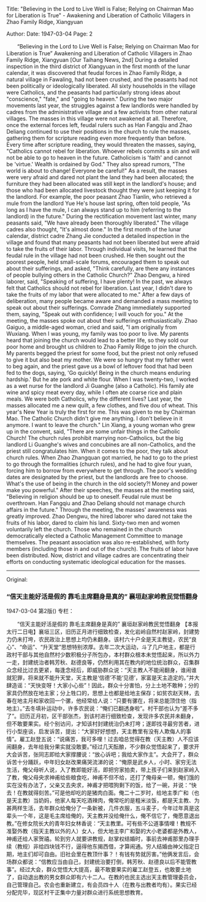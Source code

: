 Title: "Believing in the Lord to Live Well is False; Relying on Chairman Mao for Liberation is True" - Awakening and Liberation of Catholic Villagers in Zhao Family Ridge, Xiangyuan

Author: 
Date: 1947-03-04
Page: 2

　　“Believing in the Lord to Live Well is False; Relying on Chairman Mao for Liberation is True”
    Awakening and Liberation of Catholic Villagers in Zhao Family Ridge, Xiangyuan
    [Our Taihang News, 2nd] During a detailed inspection in the third district of Xiangyuan in the first month of the lunar calendar, it was discovered that feudal forces in Zhao Family Ridge, a natural village in Fawaling, had not been crushed, and the peasants had not been politically or ideologically liberated. All sixty households in the village were Catholics, and the peasants had particularly strong ideas about "conscience," "fate," and "going to heaven." During the two major movements last year, the struggles against a few landlords were handled by cadres from the administrative village and a few activists from other natural villages. The masses in this village were not awakened at all. Therefore, once the external forces left, feudal rulers such as Han Fangqiu and Zhao Deliang continued to use their positions in the church to rule the masses, gathering them for scripture reading even more frequently than before. Every time after scripture reading, they would threaten the masses, saying, "Catholics cannot rebel for liberation. Whoever rebels commits a sin and will not be able to go to heaven in the future. Catholicism is 'faith' and cannot be 'virtue.' Wealth is ordained by God." They also spread rumors, "The world is about to change! Everyone be careful!" As a result, the masses were very afraid and dared not plant the land they had been allocated; the furniture they had been allocated was still kept in the landlord's house; and those who had been allocated livestock thought they were just keeping it for the landlord. For example, the poor peasant Zhao Tianlin, who retrieved a mule from the landlord Yue He's house last spring, often told people, "As long as I have the mule, I can always stand up to him (referring to the landlord) in the future." During the rectification movement last winter, many peasants said, "We have already been thoroughly liberated." The village cadres also thought, "It's almost done." In the first month of the lunar calendar, district cadre Zhang Jie conducted a detailed inspection in the village and found that many peasants had not been liberated but were afraid to take the fruits of their labor. Through individual visits, he learned that the feudal rule in the village had not been crushed. He then sought out the poorest people, held small-scale forums, encouraged them to speak out about their sufferings, and asked, "Think carefully, are there any instances of people bullying others in the Catholic Church?" Zhao Dengwu, a hired laborer, said, "Speaking of suffering, I have plenty! In the past, we always felt that Catholics should not rebel for liberation. Last year, I didn't dare to take the fruits of my labor that were allocated to me." After a few days of deliberation, many people became aware and demanded a mass meeting to speak out about their sufferings. Comrade Zhang immediately supported them, saying, "Speak out with confidence; I will vouch for you." At the meeting, the masses spoke out about their sufferings enthusiastically. Zhao Gaiguo, a middle-aged woman, cried and said, "I am originally from Wuxiang. When I was young, my family was too poor to live. My parents heard that joining the church would lead to a better life, so they sold our poor home and brought us children to Zhao Family Ridge to join the church. My parents begged the priest for some food, but the priest not only refused to give it but also beat my mother. We were so hungry that my father went to beg again, and the priest gave us a bowl of leftover food that had been fed to the dogs, saying, 'Go quickly! Being in the church means enduring hardship.' But he ate pork and white flour. When I was twenty-two, I worked as a wet nurse for the landlord Ji Guanghe (also a Catholic). His family ate wine and spicy meat every day, while I often ate coarse rice and plain meals. We were both Catholics, why the different lives? Last year, the masses allocated me a new quilt, a few clothes, and five dou of wheat. This year's New Year is truly the first for me. This was given to me by Chairman Mao. The Catholic Church didn't give me anything. I don't believe in it anymore. I want to leave the church." Lin Xiang, a young woman who grew up in the convent, said, "There are some unfair things in the Catholic Church! The church rules prohibit marrying non-Catholics, but the big landlord Li Guanghe's wives and concubines are all non-Catholics, and the priest still congratulates him. When it comes to the poor, they talk about church rules. When Zhao Zhangquan got married, he had to go to the priest to go through the formalities (church rules), and he had to give four yuan, forcing him to borrow from everywhere to get through. The poor's wedding dates are designated by the priest, but the landlords are free to choose. What's the use of being in the church in the old society?! Money and power make you powerful." After their speeches, the masses at the meeting said, "Believing in religion should be up to oneself. Feudal rule must be overthrown. Han Fangqiu and Zhao Deliang should not manage church affairs in the future." Through the meeting, the masses' awareness was greatly improved. Zhao Dengwu, the hired laborer who dared not take the fruits of his labor, dared to claim his land. Sixty-two men and women voluntarily left the church. Those who remained in the church democratically elected a Catholic Management Committee to manage themselves. The peasant association was also re-established, with forty members (including those in and out of the church). The fruits of labor have been distributed. Now, district and village cadres are concentrating their efforts on conducting systematic ideological education for the masses.



<hr /> 

Original: 


### “信天主能好活是假的  靠毛主席翻身是真的”  襄垣赵家岭教民觉悟翻身

1947-03-04
第2版()
专栏：

　　“信天主能好活是假的  靠毛主席翻身是真的”
    襄垣赵家岭教民觉悟翻身
    【本报太行二日电】襄垣三区，旧历正月进行细致检查，发化岩岭自然村赵家岭，封建势力仍未打垮，农民政治上思想上均仍未翻身。该村六十户全是天主教徒，农民“良心”、“命运”、“升天堂”思想特别浓厚。去年二次大运动，斗了几户地主，都是行政村干部与其他自然村少数积极分子所包办，本村群众根本未觉悟起来，所以外力一走，封建统治者韩芳秋、赵德良等，仍然利用其在教内的地位统治群众，召集群众念经比过去更紧，每逢念经后，即威胁群众说：“天主教人不能闹翻身，谁闹谁就犯罪，将来就不能升天堂，天主教是‘信德’不能‘见德’，家富是天主造定的。”并大肆造谣：“天快变呀！大家小心些”！因此，群众十分害怕，分上土地不敢种；分的家具仍然放在地主家；分上牲口的，思想上也都是给地主保存；如贫农赵天林，去春在地主月和家收回一个骡，他经常给人说：“只要有骡在，将来总能顶住他（指地主）。”去冬填补运动中，许多农民说：“俺们已翻透身啦”。村干部也认为“差不多了”。旧历正月初，区干部张杰，到该村进行细致检查，发现许多农民并未翻身，但不敢要果实。经个别访问，才知该村封建统治仍未打垮；遂即找寻最穷苦者，进行小型座谈，启发诉苦，提出：“大家好好想想，天主教里有没有人欺侮人的事情”。雇工赵登五说：“说痛苦，我可多哩！过去咱总觉得在教（天主教）人不应该闹翻身，去年给我分果实就没敢要。”经过几天酝酿，不少群众觉悟起来了，要求开大会诉苦，张同志即给大家撑腰说：“放心诉吧；我给大家作主”。大会开了，群众诉苦十分踊跃，中年妇女赵改果痛哭流涕的说：“俺原是武乡人，小时、家穷无法生活，俺父母听人说，入了教即能好活，即把穷家拍卖，带上孩子们来到赵家岭入了教，俺父母央求神甫给些粮食吃，神甫不但不给，还打了俺母亲一顿，俺们饿的实在没有办法了，父亲又去央求，神甫才把喂狗剩下的饭，给了一碗，并说：“快去！在教就得刻苦。”可是他却吃的是猪肉白面。俺二十二岁时，给地主季广和（也是天主教）当奶妈，他家人每天吃酒辣肉，俺常吃的是粗米淡饭，都是天主教、为甚两样生活，去年群众给俺分了一条新被，几件衣服，五斗麦子，今年过年真是这辈头一个年，这是毛主席给俺的，天主教并没给俺什么，俺不信它了，俺愿意退出教。”在修女院长大的青年妇女林香说：“天主教里。可有些不公道事情哩！教规不准娶外教（指天主教以外的人）女人，但大地主李广和娶的大小老婆都是外教人，神甫还给人家贺禧。轮到穷人就要讲教规，赵掌权结婚时，事前去神甫那里办理手续（教规）非给四块钱不行，逼得他东揭西借，才算闹通。穷人结婚由神父指定日期，地主们却可自由。旧社会里在教顶什事？！有钱有势就厉害。”他俩发言后，会场群众都说：“信教应当由自己，封建统治要打倒，韩芳秋、赵德良以后不能管教事”。经过大会，群众觉悟大大提高，最不敢要果实的雇工赵登五，也敢要土地了，自动退出教的男女群众即有六十二人。在教的也民主选出天主教管理委员会，自己管理自己。农会也重新建立，有会员四十人（在教与出教者均有）。果实已经分配完毕，现区村干正集中力量对群众进行系统思想教育。

